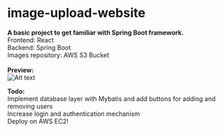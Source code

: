 # image-upload-website
**A basic project to get familiar with Spring Boot framework.**  <br />
Frontend: React <br />
Backend: Spring Boot <br />
Images repository: AWS S3 Bucket <br />
<br />
**Preview: <br />**
<img src="https://user-images.githubusercontent.com/59827786/170896105-bc0281ae-c4aa-498d-85d8-f2ed42e342ad.PNG" alt="Alt text" title="Optional title">



**Todo: <br />**
Implement database layer with Mybatis and add buttons for adding and removing users <br/>
Increase login and authentication mechanism <br/>
Deploy on AWS EC2!
